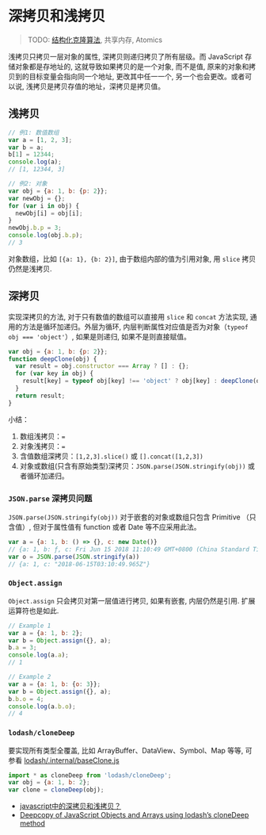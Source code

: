 # 深拷贝和浅拷贝

> TODO: [结构化克隆算法](https://developer.mozilla.org/en-US/docs/Web/API/Web_Workers_API/Structured_clone_algorithm), 共享内存, Atomics

浅拷贝只拷贝一层对象的属性, 深拷贝则递归拷贝了所有层级。而 JavaScript 存储对象都是存地址的, 这就导致如果拷贝的是一个对象, 而不是值, 原来的对象和拷贝到的目标变量会指向同一个地址, 更改其中任一一个, 另一个也会更改。或者可以说, 浅拷贝是拷贝存值的地址，深拷贝是拷贝值。

## 浅拷贝

```javascript
// 例1: 数值数组
var a = [1, 2, 3];
var b = a;
b[1] = 12344;
console.log(a);
// [1, 12344, 3]

// 例2: 对象
var obj = {a: 1, b: {p: 2}};
var newObj = {};
for (var i in obj) {
  newObj[i] = obj[i];
}
newObj.b.p = 3;
console.log(obj.b.p);
// 3
```

对象数组，比如 `[{a: 1}, {b: 2}]`, 由于数组内部的值为引用对象, 用 `slice` 拷贝仍然是浅拷贝.

## 深拷贝

实现深拷贝的方法, 对于只有数值的数组可以直接用 `slice` 和 `concat` 方法实现, 通用的方法是循环加递归。外层为循环, 内层判断属性对应值是否为对象（`typeof obj === 'object'`）, 如果是则递归, 如果不是则直接赋值。

```javascript
var obj = {a: 1, b: {p: 2}};
function deepClone(obj) {
  var result = obj.constructor === Array ? [] : {};
  for (var key in obj) {
    result[key] = typeof obj[key] !== 'object' ? obj[key] : deepClone(obj[key]);
  }
  return result;
}
```

小结：

1. 数组浅拷贝：`=`
2. 对象浅拷贝：`=`
3. 含值数组深拷贝：`[1,2,3].slice()` 或 `[].concat([1,2,3])`
4. 对象或数组(只含有原始类型)深拷贝：`JSON.parse(JSON.stringify(obj))` 或者循环加递归。

### `JSON.parse` 深拷贝问题

`JSON.parse(JSON.stringify(obj))` 对于嵌套的对象或数组只包含 Primitive （只含值）, 但对于属性值有 function 或者 Date 等不应采用此法。

```javascript
var a = {a: 1, b: () => {}, c: new Date()}
// {a: 1, b: ƒ, c: Fri Jun 15 2018 11:10:49 GMT+0800 (China Standard Time)}
var o = JSON.parse(JSON.stringify(a))
// {a: 1, c: "2018-06-15T03:10:49.965Z"}
```

### `Object.assign`

`Object.assign` 只会拷贝对第一层值进行拷贝, 如果有嵌套, 内层仍然是引用. 扩展运算符也是如此.

```javascript
// Example 1
var a = {a: 1, b: 2};
var b = Object.assign({}, a);
b.a = 3;
console.log(a.a);
// 1

// Example 2
var a = {a: 1, b: {o: 3}};
var b = Object.assign({}, a);
b.b.o = 4;
console.log(a.b.o);
// 4
```

### `lodash/cloneDeep`

要实现所有类型全覆盖, 比如 ArrayBuffer、DataView、Symbol、Map 等等, 可参看 [lodash/.internal/baseClone.js](https://github.com/lodash/lodash/blob/master/.internal/baseClone.js)

```javascript
import * as cloneDeep from 'lodash/cloneDeep';
var obj = {a: 1, b: 2};
var clone = cloneDeep(obj);
```

- [javascript中的深拷贝和浅拷贝？](https://www.zhihu.com/question/23031215)
- [Deepcopy of JavaScript Objects and Arrays using lodash’s cloneDeep method](http://blog.bogdancarpean.com/deepcopy-of-javascript-objects-and-arrays-using-lodashs-clonedeep-method/)
